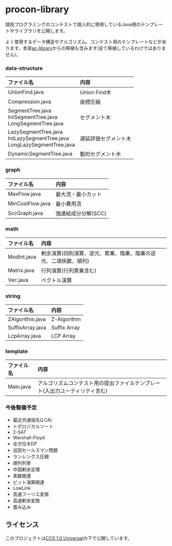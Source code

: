 # procon-library

競技プログラミングのコンテストで個人的に使用しているJava用のテンプレートやライブラリを公開します。

よく使用するデータ構造やアルゴリズム、コンテスト用のテンプレートなどがあります。本家[ac-library](https://github.com/atcoder/ac-library/tree/master)からの移植も含みます(全て移植しているわけではありません)。

### data-structure
| ファイル名               | 内容                                 |
|:-------------------------|:-------------------------------------|
| UnionFind.java           | Union Find木                         |
| Compression.java         | 座標圧縮                             |
| SegmentTree.java<br>IntSegmentTree.java<br>LongSegmentTree.java | セグメント木  |
| LazySegmentTree.java<br>IntLazySegmentTree.java<br>LongLazySegmentTree.java | 遅延評価セグメント木  |
| DynamicSegmentTree.java  | 動的セグメント木                     |

### graph
| ファイル名               | 内容                                 |
|:-------------------------|:-------------------------------------|
| MaxFlow.java             | 最大流・最小カット                   |
| MinCostFlow.java         | 最小費用流                           |
| SccGraph.java            | 強連結成分分解(SCC)                  |

### math
| ファイル名               | 内容                                 |
|:-------------------------|:-------------------------------------|
| ModInt.java              | 剰余演算(四則演算、逆元、累乗、階乗、階乗の逆元、二項係数、順列) |
| Matrix.java              | 行列演算(行列累乗含む)               |
| Vec.java                 | ベクトル演算                         |

### string
| ファイル名               | 内容                                 |
|:-------------------------|:-------------------------------------|
| ZAlgorithm.java          | Z-Algorithm                          |
| SuffixArray.java         | Suffix Array                         |
| LcpArray.java            | LCP Array                            |

### template
| ファイル名               | 内容                                 |
|:-------------------------|:-------------------------------------|
| Main.java                | アルゴリズムコンテスト用の提出ファイルテンプレート(入出力ユーティリティ含む) |

### 今後整備予定
- 最近共通祖先(LCA)
- トポロジカルソート
- 2-SAT
- Warshall-Floyd
- 全方位木DP
- 巡回セールスマン問題
- ランレングス圧縮
- 順列列挙
- 中国剰余定理
- 素数関連
- ビット演算関連
- LowLink
- 高速フーリエ変換
- 高速剰余変換
- 畳み込み

## ライセンス
このプロジェクトは[CC0 1.0 Universal](https://creativecommons.org/publicdomain/zero/1.0/legalcode)の下で公開しています。
